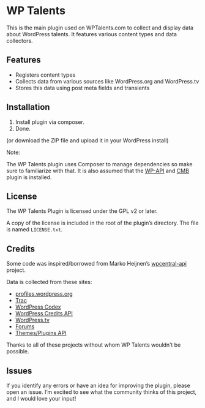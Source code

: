 # WP Talents

This is the main plugin used on WPTalents.com to collect and display data about WordPress talents. It features various content types and data collectors.


## Features

* Registers content types
* Collects data from various sources like WordPress.org and WordPress.tv
* Stores this data using post meta fields and transients

## Installation

1. Install plugin via composer.
2. Done.

(or download the ZIP file and upload it in your WordPress install)

Note:

The WP Talents plugin uses Composer to manage dependencies so make sure to familiarize with that. It is also assumed that the [WP-API](https://github.com/WP-API/WP-API) and [CMB](https://github.com/humanmade/Custom-Meta-Boxes) plugin is installed.

## License

The WP Talents Plugin is licensed under the GPL v2 or later.

A copy of the license is included in the root of the plugin’s directory. The file is named `LICENSE.txt`.

## Credits

Some code was inspired/borrowed from Marko Heijnen’s [wpcentral-api](https://github.com/markoheijnen/wpcentral-api) project.

Data is collected from these sites:

* [profiles.wordpress.org](https://profiles.wordpress.org/swissspidy/)
* [Trac](https://core.trac.wordpress.org)
* [WordPress Codex](https://codex.wordpress.org)
* [WordPress Credits API](https://api.wordpress.org/core/credits/1.1/)
* [WordPress.tv](https://wordpress.tv)
* [Forums](https://wordpress.org/support/)
* [Themes/Plugins API](http://codex.wordpress.org/WordPress.org_API)

Thanks to all of these projects without whom WP Talents wouldn’t be possible.

## Issues

If you identify any errors or have an idea for improving the plugin, please open an issue. I’m excited to see what the community thinks of this project, and I would love your input!